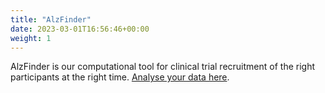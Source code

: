 ```yaml
---
title: "AlzFinder"
date: 2023-03-01T16:56:46+00:00
weight: 1
---
```


AlzFinder is our computational tool for clinical trial recruitment of the right participants at the right time.
[Analyse your data here](/upload).

<!-- ![Accounting Services](/images/austin-distel-nGc5RT2HmF0-unsplash.jpg) -->
